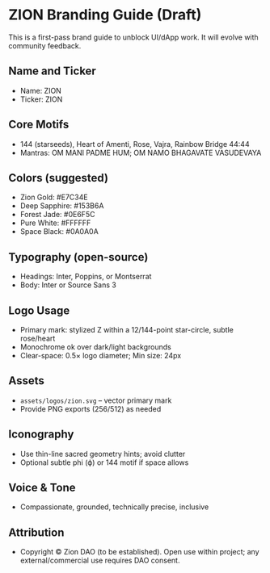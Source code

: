 # ZION Branding Guide (Draft)

This is a first-pass brand guide to unblock UI/dApp work. It will evolve with community feedback.

## Name and Ticker
- Name: ZION
- Ticker: ZION

## Core Motifs
- 144 (starseeds), Heart of Amenti, Rose, Vajra, Rainbow Bridge 44:44
- Mantras: OM MANI PADME HUM; OM NAMO BHAGAVATE VASUDEVAYA

## Colors (suggested)
- Zion Gold: #E7C34E
- Deep Sapphire: #153B6A
- Forest Jade: #0E6F5C
- Pure White: #FFFFFF
- Space Black: #0A0A0A

## Typography (open-source)
- Headings: Inter, Poppins, or Montserrat
- Body: Inter or Source Sans 3

## Logo Usage
- Primary mark: stylized Z within a 12/144-point star-circle, subtle rose/heart
- Monochrome ok over dark/light backgrounds
- Clear-space: 0.5× logo diameter; Min size: 24px

## Assets
- `assets/logos/zion.svg` – vector primary mark
- Provide PNG exports (256/512) as needed

## Iconography
- Use thin-line sacred geometry hints; avoid clutter
- Optional subtle phi (ϕ) or 144 motif if space allows

## Voice & Tone
- Compassionate, grounded, technically precise, inclusive

## Attribution
- Copyright © Zion DAO (to be established). Open use within project; any external/commercial use requires DAO consent.
